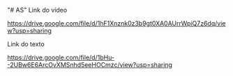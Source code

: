 "# AS" 
Link do vídeo 

https://drive.google.com/file/d/1hF1Xnznk0z3b9gt0XA0AUrrWpiQ7z6dq/view?usp=sharing

Link do texto

https://drive.google.com/file/d/1bHu--2UBw6E6ArcOvXMSnhd5eeHOCmzc/view?usp=sharing
